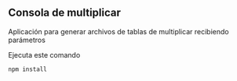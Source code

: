 

## Consola de multiplicar

Aplicación para generar archivos de tablas de multiplicar
recibiendo parámetros

Ejecuta este comando

```
npm install
```